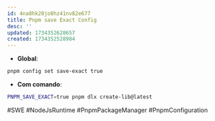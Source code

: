 ```yaml
---
id: 4na8hk20jo0hz41nv82e677
title: Pnpm save Exact Config
desc: ''
updated: 1734352628657
created: 1734352528984
---
```


- **Global**:

```sh
pnpm config set save-exact true
```

- **Com comando**:

```sh
PNPM_SAVE_EXACT=true pnpm dlx create-lib@latest
```

#SWE #NodeJsRuntime #PnpmPackageManager #PnpmConfiguration
